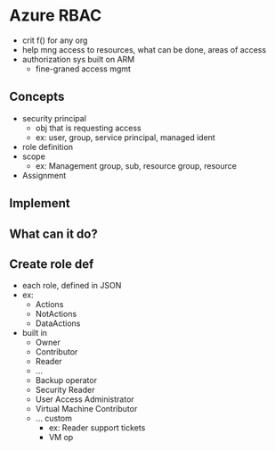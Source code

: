 # Azure RBAC
* crit f() for any org
* help mng access to resources, what can be done, areas of access
* authorization sys built on ARM
  * fine-graned access mgmt

## Concepts
* security principal
  * obj that is requesting access
  * ex: user, group, service principal, managed ident
* role definition
* scope
  * ex: Management group, sub, resource group, resource
* Assignment


## Implement

## What can it do?

## Create role def
* each role, defined in JSON
* ex: 
  * Actions
  * NotActions
  * DataActions
* built in
  * Owner
  * Contributor
  * Reader
  * ...
  * Backup operator
  * Security Reader
  * User Access Administrator
  * Virtual Machine Contributor
  * ... custom
    * ex: Reader support tickets
    * VM op


